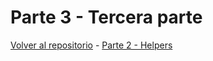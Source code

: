 # Parte 3 - Tercera parte

[Volver al repositorio](https://github.com/Elolawyn/Rails5Tutorial) - [Parte 2 - Helpers](https://github.com/Elolawyn/Rails5Tutorial/tree/master/docs/02/README.md)



